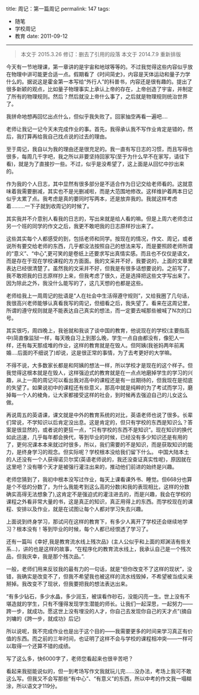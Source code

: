 title: 周记：第一篇周记
permalink: 147
tags:
  - 随笔
  - 学校周记
  - 教育
date: 2011-09-12
---

> 本文于 2015.3.26 修订：删去了引用的段落
> 本文于 2014.7.9 重新排版

今天有一节地理课，第一章讲的是宇宙和地球等等的。不过我觉得这些内容似乎放在物理中讲可能更合适一点。假期看了《时间简史》，内容是天体运动和量子力学什么的。据说这是霍金第一本写给“外行人”的科普书，内容还是很有趣的。提出了很多新颖的观点，比如量子物理事实上承认上帝的存在，上帝创造了宇宙，并制定了所有的物理规则。然后？然后就没上帝什么事了，之后就是物理规则统治世界了。

我拼命地想再回忆出点什么，但似乎我失败了。回家抽空再看一遍吧&#8230;.

老师让我记一记今天未完成作业的事。首先，我得承认我不写作业肯定是错的，然后，我打算再给我自己找点说的过去的理由。

至于周记，我自以为我的理由还是很充足的。我一直有写日志的习惯，而且写得也很多，每周几千字吧，我之所以非要坚持回家写(至于为什么早不在家写，请往下看)，就是为了直接抄一些。不过，似乎是没希望了，这上面是从回忆中抄出来的。

作为我的个人日志，其中显然有很多部分是不适合作为日记交给老师看的。这就意味着我需要删减，其实也不是光删减啦，而是大范围地修改。这样维护着两本日记似乎太累了点。我考虑是真的要同时写两本，还是放弃我的。我就这样考虑着&#8230;&#8230;&#8230;一下子就到收周记的时候了。

其实我并不介意别人看我的日志的，写出来就是给人看的嘛。但是上周六老师念过另一个班的同学的作文之后，我更不敢吧我的日志原样抄出来了。

这些其实每个人都感受的到，包括老师和同学。按现在的情况，作文、周记，或者说所有要交给老师的东西，几乎都没法按照自己的想法来写，而是要照顾老师所谓的“意义”、“中心”,更可笑的是卷纸上还要求写出真情实感。而且也不仅仅是语文，而是存在于现在学校课程的方方面面。我的文采并不好，我要说的，上面的文章里表达已经很清楚了。虽然我的文采并不好，但我是有很多话想要说的。之前写了，我不敢把我的日志原样抄上来，但我考虑了很久，还是选择把这些文字写出来了。因为除此之外，我没什么能写的了，这几天想的也都是这些。

老师给我上一周周记的批语是“人在社会中生活得遵守规则”，又给我圈了几句话，我很高兴老师能够认真看我写的周记，但细看之后，我失望了。看来在这周记里，所谓的遵守规则就是不能表达自己真实的想法，而一定要去喊那些被喊了N次的口号。

其实很巧，周四晚上，我爸就和我谈了谈中国的教育，他说现在的学校(主要指高中)简直像监狱一样，每天晚自习上到那么晚，学生一点自由都没有，像犯人一样，还有每天那成堆的作业，这样的教育就是在毁人。但阿姨(我爸妈两年前离婚&#8230;.后面的不细说了)却说，这是很正常的事情，为了去考更好的大学嘛。

不得不说，大多数家长都是和阿姨的想法一样，所以学校才是现在的这个样子。但我觉得这根本就是在毁人，这样强迫式的教育就是在一点点地磨掉学生的学习的兴趣，从上一周的周记可以看出我对高中的课程还是有一丝期待的，但我现在是彻底的失望了。如果说初中的课程还有些意义，那高中就是纯粹的为了考试而学习，磨掉每一个人的棱角，让大家都接受这样的社会，到时候再去强迫自己的儿女这么做。

再说周五的英语课，课文就是中外的教育系统的对比，英语老师也说了很多。长辈们常说，不学知识以后肯定没出息。这是肯定的，但只有学校的东西是知识么？答案是很显然的，或者说的更狂一点，“只有学校的东西不是知识”。现在知识的换代如此迅速，几乎每年都会换代，等到毕业的时候，已经没有多少知识还是有用的了，更何况课本本来就过时很多，所以，我们需要的不是知识，而是获取知识的能力，是终身学习的观念。但实际呢？学校根本没给我们留下什么。
中国大陆本土的人还没有一个人获得诺贝尔奖(英语老师说的，我还没查证真实性呢)，原因就在这里吧？没有哪个天才是被强行灌注出来的，推动他们前进的始终是兴趣。

老师您猜到了，我初中根本没写过作业，每天上课看课外书、睡觉。但668分也算是个不低的分数了，为什么我能考到这么高的分数(和我的表现相比，这样的分数确实高得无法想象了),这肯定不是强迫式的灌注进去的，而是兴趣，我会在学校的课程之外看非常大量的书，这是真正的知识，真正用得上的东西。而学校现在的课程、安排以及作业，就是在试图让每个人都对学习失去兴趣。

上面说到终身学习，那试问在这样的教育下，有多少人离开了学校还会继续地学习？根本没有！等到毕业的时候，每个人都已经恨透了学习了。

还有一篇叫《幸好,我是教育流水线上残次品》(主人公似乎和上面的郑渊洁有些关系&#8230;)，讲的也是这样的故事，“在程序化的教育流水线上，我承认自己是一个残次品，但我庆幸，我是那个残次品。”.

一般，老师们用来反驳我的最有力的一句话，就是“但你改变不了这样的现状”，没错，我确实是改变不了，但我不希望我也被这样的流水线毁掉，不希望被当成尖来掰掉。我改变不了现状，但我要把我的想法表达出来。

“有多少钻石，多少水晶，多少润玉，被误看作砂石，没能闪亮一生。世上没有不堪造就的学生，只有不懂得发现学生潜能的师长。让我们一起深思，一起努力——跨一步，就成功。愿这世上没有埋没的人才，你自己去发现你自己的天才点”(摘自刘墉的《跨一步，就成功》后记)

所以说呢，我不完成作业也是出于这个目的——我需要更多的时间来学习真正有价值的东西。而之前的三年时间，也证明了这样不会与学校的课程相冲突——一样可以取得一个还算不错的成绩。

写了这么多，快6000字了，老师您看起来也很辛苦吧？

看起来我挺能说似的，但一到考场写作文我就玩儿完&#8230;&#8230;没办法，考场上我可不敢这么写。但我又不会写那些“有中心”、“有意义”的东西，所以中考的作文我一塌糊涂，所以语文才119分。
